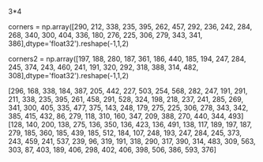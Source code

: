 3*4

corners = np.array([290, 212, 338, 235, 395, 262, 457, 292, 236, 242, 284, 268, 340, 300, 404, 336, 180, 276, 225, 306, 279, 343, 341, 386],dtype='float32').reshape(-1,1,2)

corners2 = np.array([197, 188, 280, 187, 361, 186, 440, 185, 194, 247, 284, 245, 374, 243, 460, 241, 191, 320, 292, 318, 388, 314, 482, 308],dtype='float32').reshape(-1,1,2)






[296, 168, 338, 184, 387, 205, 442, 227, 503, 254, 568, 282, 247, 191, 291, 211, 338, 235, 395, 261, 458, 291, 528, 324, 198, 218, 237, 241, 285, 269, 341, 300, 405, 335, 477, 375, 143, 248, 179, 275, 225, 306, 278, 343, 342, 385, 415, 432, 86, 279, 118, 310, 160, 347, 209, 388, 270, 440, 344, 493]
[128, 140, 200, 138, 275, 136, 350, 136, 423, 136, 491, 138, 117, 189, 197, 187, 279, 185, 360, 185, 439, 185, 512, 184, 107, 248, 193, 247, 284, 245, 373, 243, 459, 241, 537, 239, 96, 319, 191, 318, 290, 317, 390, 314, 483, 309, 563, 303, 87, 403, 189, 406, 298, 402, 406, 398, 506, 386, 593, 376]

